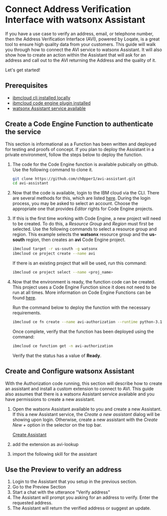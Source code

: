 # Connect Address Verification Interface with watsonx Assistant

If you have a use case to verify an address, email, or telephone number, then the Address Verification Interface (AVI), powered by Loqate, is a great tool to ensure high quality data from your customers.  This guide will walk you through how to connect the AVI service to watsonx Assistant.  It will also show how to create an action within the Assistant that will ask for an address and call out to the AVI returning the Address and the quality of it.

Let's get started!

## Prerequisites

* [ibmcloud cli installed locally](https://cloud.ibm.com/docs/cli?topic=cli-install-ibmcloud-cli)
* [ibmcloud code engine plugin installed](https://cloud.ibm.com/docs/cli?topic=cli-plug-ins#cli-install-plugin)
* [watsonx Assistant service available](https://cloud.ibm.com/catalog/services/watsonx-assistant)

## Create a Code Engine Function to authenticate the service

This section is informational as a Function has been written and deployed for testing and proofs of concept.  If you plan to deploy the Assistant in a private environment, follow the steps below to deploy the function.

1. The code for the Code Engine function is available pubically on github.  Use the following command to clone it.

   ``` bash
   git clone https://github.com/ch0pper1/avi-assistant.git
   cd avi-assistant
   ```

2. Now that the code is available, login to the IBM cloud via the CLI.  There are several methods for this, which are listed [here](https://cloud.ibm.com/docs/cli?topic=cli-ibmcloud_cli#ibmcloud_login).  During the login process, you may be asked to select an account.  Choose the appropriate one that provides *Editor* rights for Code Engine projects.
3. If this is the first time working with Code Engine, a new project will need to be created.  To do this, a *Resource Group* and *Region* must first be selected.  Use the following commands to select a resource group and region.  This example selects the **watsonx** resource group and the **us-south** region, then creates an **avi** Code Engine project.

   ``` bash
   ibmcloud target -r us-south -g watsonx
   ibmcloud ce project create --name avi
   ```

   If there is an existing project that will be used, run this command:

   ``` bash
   ibmcloud ce project select --name <proj_name>
   ```

4. Now that the environment is ready, the function code can be created.  This project uses a Code Engine Function since it does not need to be run at all times.  More information on Code Engine Functions can be found [here](https://cloud.ibm.com/docs/codeengine?topic=codeengine-fun-work).

   Run the command below to deploy the function with the necessary requirements.

   ``` bash
   ibmcloud ce fn create --name avi-authorization --runtime python-3.11 --build-source .
   ```

   Once complete, verify that the function has been deployed using the command: 

   ``` bash
   ibmcloud ce function get -n avi-authorization
   ```

   Verify that the status has a value of **Ready**.

## Create and Configure watsonx Assistant

With the Authorization code running, this section will describe how to create an assistant and install a custom extension to connect to AVI.  This guide also assumes that there is a watsonx Assistant service available and you have permissions to create a new assistant.

1. Open the watsonx Assistant available to you and create a new Assistant.  If this a new Assistant service, the *Create a new assistant* dialog will be showing upon login.  Otherwise, create a new assistant with the *Create New +* option in the selector on the top bar.

   [Create Assistant](./assets/images/create_assistant.png)

2. add the extension as avi-lookup
3. import the following skill for the assistant

## Use the Preview to verify an address

1. Login to the Assistant that you setup in the previous section.
2. Go to the Preview Section
3. Start a chat with the utterance "Verify address"
4. The Assistant will prompt you asking for an address to verify.  Enter the requested address.
5. The Assistant will return the verified address or suggest an update.
